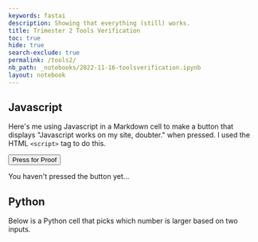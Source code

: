 ```yaml
---
keywords: fastai
description: Showing that everything (still) works.
title: Trimester 2 Tools Verification
toc: true
hide: true
search-exclude: true
permalink: /tools2/
nb_path: _notebooks/2022-11-16-toolsverification.ipynb
layout: notebook
---
```


<!--
#################################################
### THIS FILE WAS AUTOGENERATED! DO NOT EDIT! ###
#################################################
# file to edit: _notebooks/2022-11-16-toolsverification.ipynb
-->

<div class="container" id="notebook-container">
        
<div class="cell border-box-sizing text_cell rendered"><div class="inner_cell">
<div class="text_cell_render border-box-sizing rendered_html">
<h2 id="Javascript">Javascript<a class="anchor-link" href="#Javascript"> </a></h2><p>Here's me using Javascript in a Markdown cell to make a button that displays "Javascript works on my site, doubter." when pressed. I used the HTML <code>&lt;script&gt;</code> tag to do this.</p>
<p><button id="changetext">Press for Proof</button></p>
<p><p id="displaytext">
    You haven't pressed the button yet...
</p></p>
<script>
    var pressed = false
    var thebutton = document.getElementById("changetext");
    thebutton.onclick = function() {
        pressed = true
        document.getElementById("displaytext").innerHTML = "Javascript works on my site, doubter.";
        console.log(pressed)
    };
</script>
</div>
</div>
</div>
<div class="cell border-box-sizing text_cell rendered"><div class="inner_cell">
<div class="text_cell_render border-box-sizing rendered_html">
<h2 id="Python">Python<a class="anchor-link" href="#Python"> </a></h2><p>Below is a Python cell that picks which number is larger based on two inputs.</p>

</div>
</div>
</div>
</div>
 

